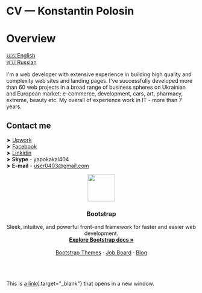 # CV — Konstantin Polosin
# Overview
[:us: English](https://kpolosin.github.io)<br>
[:ru: Russian](https://kpolosin.github.io/ru/index.html)<br>

I'm a web developer with extensive experience in building high quality and complexity web sites and landing pages. I've successfully developed more than 60 web projects in a broad range of business spheres on Ukrainian and European market: e-commerce, development, cars, art, pharmacy, extreme, beauty etc.
My overall of experience work in IT - more than 7 years.

## Contact me
➤ [Upwork](https://www.upwork.com/o/profiles/users/_~013f4766f5942a8a0c/)<br>
➤ [Facebook](https://www.facebook.com/kostya.polosin)<br>
➤ [Linkidin](https://www.linkedin.com/in/konstantinpolosin/)<br>
➤<b> Skype</b> - yapokakal404<br>
➤<b> E-mail</b> - user0403@gmail.com<br>


<p align="center">
  <a href="https://getbootstrap.com/">
    <img src="https://getbootstrap.com/assets/brand/bootstrap-solid.svg" width=72 height=72>
  </a>

  <h3 align="center">Bootstrap</h3>

  <p align="center">
    Sleek, intuitive, and powerful front-end framework for faster and easier web development.
    <br>
    <a href="https://getbootstrap.com/docs/4.0/"><strong>Explore Bootstrap docs &raquo;</strong></a>
    <br>
    <br>
    <a href="https://themes.getbootstrap.com/">Bootstrap Themes</a>
    &middot;
    <a href="https://jobs.getbootstrap.com/">Job Board</a>
    &middot;
    <a href="https://blog.getbootstrap.com/">Blog</a>
  </p>
</p>

<br><br><br>
This is [a link](http://example.com){:target="_blank"} that opens in a new window.

<script>
// make all links open in new tab
var links = document.getElementsByTagName('a');
for (var i = 0; i < links.length; i++){
    var parser = document.createElement('a');
    parser.href = links[i].href;
    links[i].target="blank";
}
</script>
